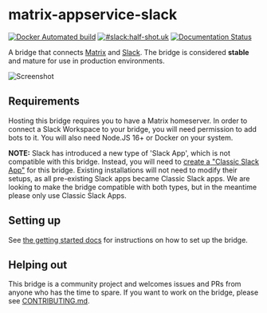 # matrix-appservice-slack

[![Docker Automated build](https://img.shields.io/docker/cloud/build/matrixdotorg/matrix-appservice-slack.svg)](https://hub.docker.com/r/matrixdotorg/matrix-appservice-slack)
[![#slack:half-shot.uk](https://img.shields.io/matrix/slack:half-shot.uk.svg?server_fqdn=chaotic.half-shot.uk&label=%23slack:half-shot.uk&logo=matrix)](https://matrix.to/#/#slack:half-shot.uk)
[![Documentation Status](https://readthedocs.org/projects/matrix-appservice-slack/badge/?version=latest)](https://matrix-appservice-slack.readthedocs.io/en/latest/?badge=latest)

A bridge that connects [Matrix](https://matrix.org) and [Slack](https://slack.com). 
The bridge is considered **stable** and mature for use in production
environments.

![Screenshot](screenshot.png)

## Requirements

Hosting this bridge requires you to have a Matrix homeserver. In order to
connect a Slack Workspace to your bridge, you will need permission to add bots
to it. You will also need Node.JS 16+ or Docker on your system.

**NOTE:** Slack has introduced a new type of 'Slack App', which is not compatible with this bridge. Instead, you will need to [create a "Classic Slack App"](https://api.slack.com/apps?new_classic_app=1) for this bridge. Existing installations will not need to modify their setups, as all pre-existing Slack apps became Classic Slack apps. We are looking to make the bridge compatible with both types, but in the meantime please only use Classic Slack Apps.

## Setting up

See [the getting started docs](https://matrix-appservice-slack.rtfd.io/en/latest/getting_started)
for instructions on how to set up the bridge.

## Helping out

This bridge is a community project and welcomes issues and PRs from anyone who
has the time to spare. If you want to work on the bridge, please see
[CONTRIBUTING.md](https://github.com/matrix-org/matrix-appservice-slack/blob/develop/CONTRIBUTING.md).

